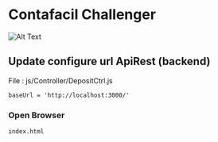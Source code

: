 # Contafacil Challenger

![Alt Text](https://incamotors.com.pe/angularjs.gif)

## Update configure url ApiRest (backend) 
File : js/Controller/DepositCtrl.js

```
baseUrl = 'http://localhost:3000/'
```

### Open Browser
```
index.html
```
